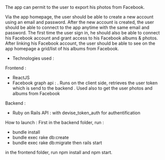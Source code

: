 
The app can permit to the user to export his photos from Facebook.

Via the app homepage, the user should be able to create a new account using an email and password.
After the new account is created, the user should be able to connect to the app anytime with the same email and password.
The first time the user sign in, he should also be able to connect his Facebook account and grant access to his Facebook albums & photos.
After linking his Facebook account, the user should be able to see on the app homepage a grid/list of his albums from Facebook.

- Technologies used :

Frontend : 
- ReactJS
- Facebook graph api : 
  . Runs on the client side, retrieves the user token which is send to the backend
  . Used also to get the user photos and albums from Facebook

Backend : 
- Ruby on Rails API : with devise_token_auth for authentification


How to launch :
First in the backend folder, run :
- bundle install 
- bundle exec rake db:create 
- bundle exec rake db:migrate
then rails start

in the frontend folder, run npm install and npm start.
